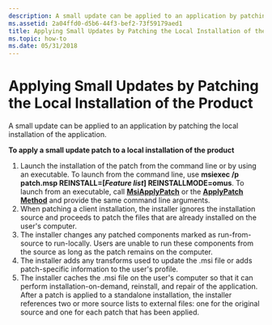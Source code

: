 ```yaml
---
description: A small update can be applied to an application by patching the local installation of the application.
ms.assetid: 2a04ffd0-d5b6-44f3-bef2-73f59179aed1
title: Applying Small Updates by Patching the Local Installation of the Product
ms.topic: how-to
ms.date: 05/31/2018
---
```


# Applying Small Updates by Patching the Local Installation of the Product

A small update can be applied to an application by patching the local installation of the application.

**To apply a small update patch to a local installation of the product**

1.  Launch the installation of the patch from the command line or by using an executable. To launch from the command line, use **msiexec /p patch.msp REINSTALL=\[***Feature list***\] REINSTALLMODE=omus**. To launch from an executable, call [**MsiApplyPatch**](/windows/desktop/api/Msi/nf-msi-msiapplypatcha) or the [**ApplyPatch Method**](installer-applypatch.md) and provide the same command line arguments.
2.  When patching a client installation, the installer ignores the installation source and proceeds to patch the files that are already installed on the user's computer.
3.  The installer changes any patched components marked as run-from-source to run-locally. Users are unable to run these components from the source as long as the patch remains on the computer.
4.  The installer adds any transforms used to update the .msi file or adds patch-specific information to the user's profile.
5.  The installer caches the .msi file on the user's computer so that it can perform installation-on-demand, reinstall, and repair of the application. After a patch is applied to a standalone installation, the installer references two or more source lists to external files: one for the original source and one for each patch that has been applied.

 

 




